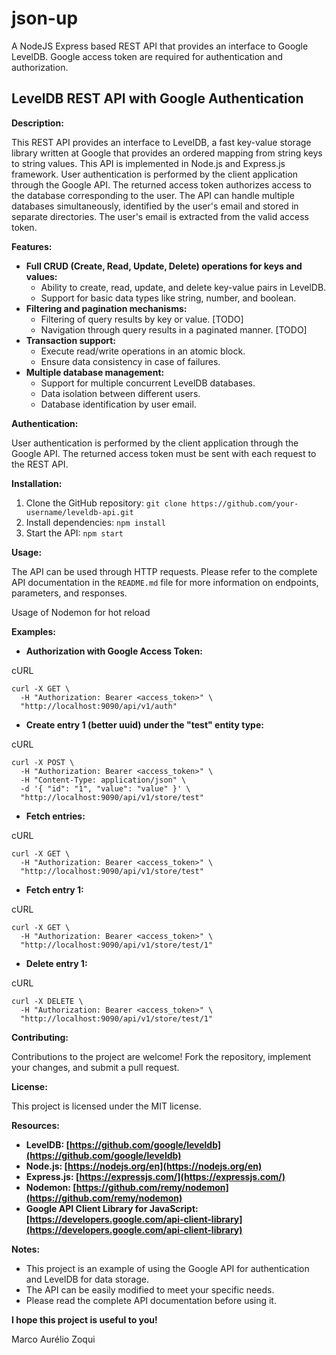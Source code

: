 # json-up
A NodeJS Express based REST API that provides an interface to Google LevelDB. Google access token are required for authentication and authorization. 

## LevelDB REST API with Google Authentication

**Description:**

This REST API provides an interface to LevelDB, a fast key-value storage library written at Google that provides an ordered mapping from string keys to string values. This API is implemented in Node.js and Express.js framework. User authentication is performed by the client application through the Google API. The returned access token authorizes access to the database corresponding to the user. The API can handle multiple databases simultaneously, identified by the user's email and stored in separate directories. The user's email is extracted from the valid access token.

**Features:**

- **Full CRUD (Create, Read, Update, Delete) operations for keys and values:**
    - Ability to create, read, update, and delete key-value pairs in LevelDB.
    - Support for basic data types like string, number, and boolean.
- **Filtering and pagination mechanisms:**
    - Filtering of query results by key or value. [TODO]
    - Navigation through query results in a paginated manner. [TODO]
- **Transaction support:**
    - Execute read/write operations in an atomic block.
    - Ensure data consistency in case of failures.
- **Multiple database management:**
    - Support for multiple concurrent LevelDB databases.
    - Data isolation between different users.
    - Database identification by user email.

**Authentication:**

User authentication is performed by the client application through the Google API. The returned access token must be sent with each request to the REST API.

**Installation:**

1. Clone the GitHub repository: `git clone https://github.com/your-username/leveldb-api.git`
2. Install dependencies: `npm install`
3. Start the API: `npm start`

**Usage:**

The API can be used through HTTP requests. Please refer to the complete API documentation in the `README.md` file for more information on endpoints, parameters, and responses.

Usage of Nodemon for hot reload

**Examples:**

- **Authorization with Google Access Token:**

cURL

```
curl -X GET \
  -H "Authorization: Bearer <access_token>" \
  "http://localhost:9090/api/v1/auth"
```

- **Create entry 1 (better uuid) under the "test" entity type:**

cURL

```
curl -X POST \
  -H "Authorization: Bearer <access_token>" \
  -H "Content-Type: application/json" \
  -d '{ "id": "1", "value": "value" }' \
  "http://localhost:9090/api/v1/store/test"
```

- **Fetch entries:**

cURL

```
curl -X GET \
  -H "Authorization: Bearer <access_token>" \
  "http://localhost:9090/api/v1/store/test"
```

- **Fetch entry 1:**

cURL

```
curl -X GET \
  -H "Authorization: Bearer <access_token>" \
  "http://localhost:9090/api/v1/store/test/1"
```

- **Delete entry 1:**

cURL

```
curl -X DELETE \
  -H "Authorization: Bearer <access_token>" \
  "http://localhost:9090/api/v1/store/test/1"
```

**Contributing:**

Contributions to the project are welcome! Fork the repository, implement your changes, and submit a pull request.

**License:**

This project is licensed under the MIT license.

**Resources:**

- **LevelDB: [https://github.com/google/leveldb](https://github.com/google/leveldb)**
- **Node.js: [https://nodejs.org/en](https://nodejs.org/en)**
- **Express.js: [https://expressjs.com/](https://expressjs.com/)**
- **Nodemon: [https://github.com/remy/nodemon](https://github.com/remy/nodemon)**
- **Google API Client Library for JavaScript: [https://developers.google.com/api-client-library](https://developers.google.com/api-client-library)**

**Notes:**

- This project is an example of using the Google API for authentication and LevelDB for data storage.
- The API can be easily modified to meet your specific needs.
- Please read the complete API documentation before using it.

**I hope this project is useful to you!**

Marco Aurélio Zoqui
